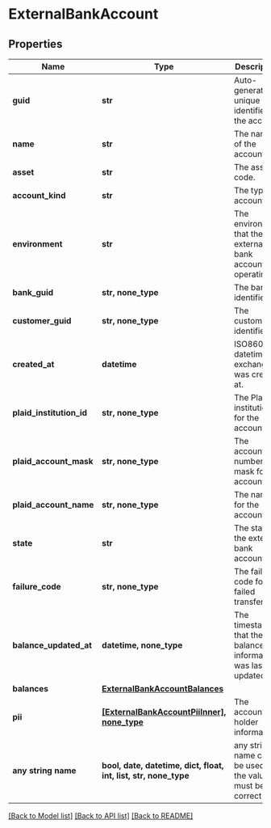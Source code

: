 # ExternalBankAccount


## Properties
Name | Type | Description | Notes
------------ | ------------- | ------------- | -------------
**guid** | **str** | Auto-generated unique identifier for the account. | [optional] 
**name** | **str** | The name of the account. | [optional] 
**asset** | **str** | The asset code. | [optional] 
**account_kind** | **str** | The type of account. | [optional] 
**environment** | **str** | The environment that the external bank account is operating in. | [optional] 
**bank_guid** | **str, none_type** | The bank identifier. | [optional] 
**customer_guid** | **str, none_type** | The customer identifier. | [optional] 
**created_at** | **datetime** | ISO8601 datetime the exchange was created at. | [optional] 
**plaid_institution_id** | **str, none_type** | The Plaid institution ID for the account. | [optional] 
**plaid_account_mask** | **str, none_type** | The account number mask for the account. | [optional] 
**plaid_account_name** | **str, none_type** | The name for the account. | [optional] 
**state** | **str** | The state of the external bank account. | [optional] 
**failure_code** | **str, none_type** | The failure code for failed transfers. | [optional] 
**balance_updated_at** | **datetime, none_type** | The timestamp that the balance information was last updated at. | [optional] 
**balances** | [**ExternalBankAccountBalances**](ExternalBankAccountBalances.md) |  | [optional] 
**pii** | [**[ExternalBankAccountPiiInner], none_type**](ExternalBankAccountPiiInner.md) | The account holder information. | [optional] 
**any string name** | **bool, date, datetime, dict, float, int, list, str, none_type** | any string name can be used but the value must be the correct type | [optional]

[[Back to Model list]](../README.md#documentation-for-models) [[Back to API list]](../README.md#documentation-for-api-endpoints) [[Back to README]](../README.md)


